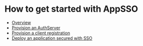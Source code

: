 # How to get started with AppSSO

- [Overview](./overview.hbs.md)
- [Provision an AuthServer](./provision-auth-server.hbs.md)
- [Provision a client registration](./client-registration.hbs.md)
- [Deploy an application secured with SSO](./application.hbs.md)

